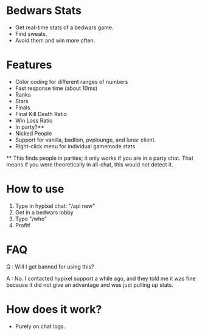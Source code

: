 # Bedwars Stats
- Get real-time stats of a bedwars game.
- Find sweats.
- Avoid them and win more often.

# Features
- Color coding for different ranges of numbers
- Fast response time (about 10ms)
- Ranks
- Stars
- Finals
- Final Kill Death Ratio
- Win Loss Ratio
- In party?**
- Nicked People
- Support for vanilla, badlion, pvplounge, and lunar client.
- Right-click menu for individual gamemode stats

** This finds people in parties; it only works if you are in a party chat. That means if you were theoretically in all-chat, this would not detect it.

# How to use
  1. Type in hypixel chat: "/api new"
  2. Get in a bedwars lobby
  3. Type "/who"
  4. Profit!
  
  
# FAQ
Q : Will I get banned for using this?

A : No. I contacted hypixel support a while ago, and they told me it was fine because it did not give an advantage and was just pulling up stats.

# How does it work?
- Purely on chat logs. 

  
